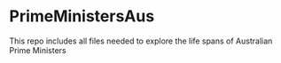 # PrimeMinistersAus

This repo includes all files needed to explore the life spans of Australian Prime Ministers